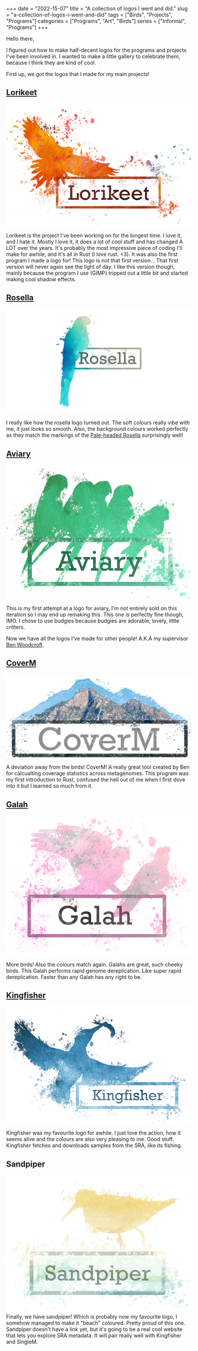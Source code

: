 +++ 
date = "2022-15-07"
title = "A collection of logos I went and did."
slug = "a-collection-of-logos-i-went-and-did" 
tags = ["Birds", "Projects", "Programs"]
categories = ["Programs", "Art", "Birds"]
series = ["Informal", "Programs"]
+++

Hello there,

I figured out how to make half-decent logos for the programs and projects I've
been involved in. I wanted to make a little gallery to celebrate them, because I think
they are kind of cool.

First up, we got the logos that I made for my main projects!

## [Lorikeet](https://rhysnewell.github.io/Lorikeet/)
![](/images/lorikeet_logo.png)

Lorikeet is the project I've been working on for the longest time. I love it, and I hate it. Mostly I love it, it
does a lot of cool stuff and has changed A LOT over the years. It's probably the most impressive piece of coding I'll
make for awhile, and it's all in Rust (I love rust. <3). It was also the first program I made a logo for! This logo is not
that first version... That first version will never again see the light of day. I like this version though,
mainly because the program I use (GIMP) tripped out a little bit and started making cool shadow effects.

## [Rosella](https://rhysnewell.github.io/rosella/)
![](/images/rosella.png)

I really like how the rosella logo turned out. The soft colours really vibe with me, it just looks so smooth. Also, the
background colours worked perfectly as they match the markings of the [Pale-headed Rosella](https://www.google.com/search?q=pale-headed+rosella&rlz=1C1GCEB_enAU909AU909&sxsrf=ALiCzsbze3TPniXB6KHoi0HoKhqnajiO-Q:1657881446555&source=lnms&tbm=isch&sa=X&ved=2ahUKEwiKkc7V2fr4AhWcT2wGHXhZCYgQ_AUoAXoECCYQAw&biw=1849&bih=1021&dpr=1.35)
surprisingly well!

## [Aviary](https://rhysnewell.github.io/aviary/)
![](/images/aviary_logo.png)

This is my first attempt at a logo for aviary, I'm not entirely sold on this iteration so I may end up remaking this. This one
is perfectly fine though, IMO. I chose to use budgies because budgies are adorable, lovely, little critters.

Now we have all the logos I've made for other people! A.K.A my supervisor [Ben Woodcroft](https://github.com/wwood).

## [CoverM](https://github.com/wwood/coverm/)
![](/images/coverm.png)

A deviation away from the birds! CoverM! A really great tool created by Ben for calcualting coverage statistics across
metagenomes. This program was my first introduction to Rust, confused the hell out of me when I first dove into it but I learned
so much from it.

## [Galah](https://github.com/wwood/galah/)
![](/images/galah_logo.png)

More birds! Also the colours match again. Galahs are great, such cheeky birds. This Galah performs rapid genome dereplication. 
Like super rapid dereplication. Faster than any Galah has any right to be.

## [Kingfisher](https://github.com/wwood/kingfisher-download)
![](/images/kingfisher_logo.png)

Kingfisher was my favourite logo for awhile. I just love the action, how it seems alive and the colours are also
very pleasing to me. Good stuff. Kingfisher fetches and downloads samples from the SRA, like its fishing.

## Sandpiper
![](/images/sandpiper.png)
Finally, we have sandpiper! Which is probably now my favourite logo, I somehow managed to make it "beach" coloured. Pretty 
proud of this one. Sandpiper doesn't have a link yet, but it's going to be a real cool website that lets you explore
SRA metadata. It will pair really well with Kingfisher and SingleM.
